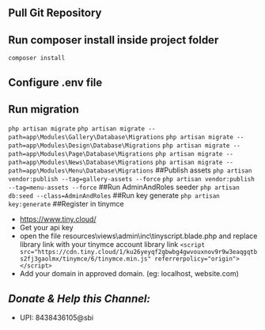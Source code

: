 ## Pull Git Repository
## Run composer install inside project folder
`composer install`
## Configure .env file
## Run migration
`php artisan migrate`
`php artisan migrate --path=app\Modules\Gallery\Database\Migrations`
`php artisan migrate --path=app\Modules\Design\Database\Migrations`
`php artisan migrate --path=app\Modules\Page\Database\Migrations`
`php artisan migrate --path=app\Modules\News\Database\Migrations`
`php artisan migrate --path=app\Modules\Menu\Database\Migrations`
##Publish assets
`php artisan vendor:publish --tag=gallery-assets --force`
`php artisan vendor:publish --tag=menu-assets --force`
##Run AdminAndRoles seeder
`php artisan db:seed --class=AdminAndRoles`
##Run key generate
`php artisan key:generate`
##Register in tinymce 
- https://www.tiny.cloud/
- Get your api key
- open the file resources\views\admin\inc\tinyscript.blade.php and replace library link with your tinymce account library link
`<script src="https://cdn.tiny.cloud/1/ku26yeyqf2gbwbg4gwvouxnov9r9w3eaqgqtbs2fj3gaolmx/tinymce/6/tinymce.min.js" referrerpolicy="origin"></script>`
- Add your domain in approved domain. (eg: localhost, website.com)
## *Donate & Help this Channel:*
- UPI: 8438436105@sbi
